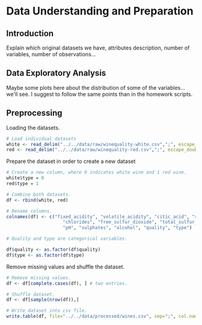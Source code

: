 Data Understanding and Preparation
================

Introduction
------------

Explain which original datasets we have, attributes description, number of variables, number of observations...

Data Exploratory Analysis
-------------------------

Maybe some plots here about the distribution of some of the variables... we'll see. I suggest to follow the same points than in the homework scripts.

Preprocessing
-------------

Loading the datasets.

``` r
# Load individual datasets
white <- read_delim("../../data/raw/winequality-white.csv",";", escape_double = FALSE, trim_ws = TRUE)
red <- read_delim("../../data/raw/winequality-red.csv",";", escape_double = FALSE, trim_ws = TRUE)
```

Prepare the dataset in order to create a new dataset

``` r
# Create a new column, where 0 indicates white wine and 1 red wine.
white$type = 0
red$type = 1

# Combine both datasets.
df <- rbind(white, red)

# Rename columns.
colnames(df) <- c("fixed_acidity", "volatile_acidity", "citic_acid", "residual_sugar", 
                     "chlorides", "free_sulfur_dioxide", "total_sulfur_dioxide", "density", 
                     "pH", "sulphates", "alcohol", "quality", "type")

# Quality and type are categorical variables.

df$quality <- as.factor(df$quality)
df$type <- as.factor(df$type)
```

Remove missing values and shuffle the dataset.

``` r
# Remove missing values.
df <- df[complete.cases(df), ] # two entries.

# Shuffle dataset.
df <- df[sample(nrow(df)),]

# Write dataset into csv file.
write.table(df, file="../../data/processed/wines.csv", sep=";", col.names = TRUE, row.names = FALSE)
```
